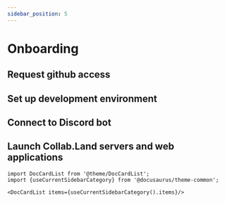 ```yaml
---
sidebar_position: 5
---
```


# Onboarding

## Request github access

## Set up development environment

## Connect to Discord bot

## Launch Collab.Land servers and web applications

```mdx-code-block
import DocCardList from '@theme/DocCardList';
import {useCurrentSidebarCategory} from '@docusaurus/theme-common';

<DocCardList items={useCurrentSidebarCategory().items}/>
```
